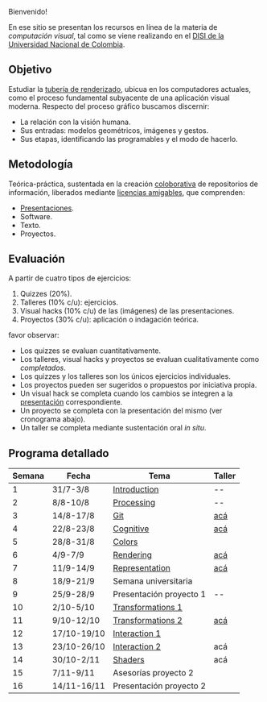 Bienvenido!

En ese sitio se presentan los recursos en línea de la materia de _computación visual_, tal como se viene realizando
en el [DISI de la Universidad Nacional de Colombia](http://www.ingenieria.unal.edu.co/dependencias/departamentos/departamento-de-ingenieria-de-sistemas-e-industrial).

## Objetivo

Estudiar la [tubería de renderizado](https://en.wikipedia.org/wiki/Graphics_pipeline), ubicua en los computadores actuales, como el proceso fundamental subyacente de una aplicación visual moderna. Respecto del proceso gráfico buscamos discernir:

* La relación con la visión humana.
* Sus entradas: modelos geométricos, imágenes y gestos.
* Sus etapas, identificando las programables y el modo de hacerlo.

## Metodología

Teórica-práctica, sustentada en la creación [coloborativa](https://en.wikipedia.org/wiki/Collaborative_learning) de repositorios de información, liberados mediante [licencias amigables](https://en.wikipedia.org/wiki/Free_software), que comprenden:

* [Presentaciones](https://github.com/orgs/VisualComputing/teams/presentations/repositories).
* Software.
* Texto.
* Proyectos.

## Evaluación

A partir de cuatro tipos de ejercicios:

1. Quizzes (20%).
2. Talleres (10% c/u): ejercicios.
3. Visual hacks (10% c/u) de las (imágenes) de las presentaciones.
4. Proyectos (30% c/u): aplicación o indagación teórica.

favor observar:

* Los quizzes se evaluan cuantitativamente.
* Los talleres, visual hacks y proyectos se evaluan cualitativamente como _completados_.
* Los quizzes y los talleres son los únicos ejercicios individuales.
* Los proyectos pueden ser sugeridos o propuestos por iniciativa propia.
* Un visual hack se completa cuando los cambios se integren a la [presentación](https://github.com/orgs/VisualComputing/teams/presentations/repositories) correspondiente.
* Un proyecto se completa con la presentación del mismo (ver cronograma abajo).
* Un taller se completa mediante sustentación oral _in situ_.

## Programa detallado

| Semana | Fecha       | Tema                                                                    | Taller                                                       |
|--------|-------------|-------------------------------------------------------------------------|--------------------------------------------------------------|
| 1      | 31/7-3/8    | [Introduction](https://github.com/VisualComputing/Introduction)         | --                                                           |
| 2      | 8/8-10/8    | [Processing](https://processing.org/)                                   | --                                                           |
| 3      | 14/8-17/8   | [Git](https://github.com/VisualComputing/git)                           | [acá](https://github.com/VisualComputing/git_ws)             |
| 4      | 22/8-23/8   | [Cognitive](https://github.com/VisualComputing/Cognitive)               | [acá](https://github.com/VisualComputing/Cognitive_ws)       |
| 5      | 28/8-31/8   | [Colors](https://github.com/VisualComputing/colors)                     |                                                              |
| 6      | 4/9-7/9     | [Rendering](https://github.com/VisualComputing/Rendering)               | [acá](https://github.com/VisualComputing/rendering_ws)       |
| 7      | 11/9-14/9   | [Representation](https://github.com/VisualComputing/Representation)     | [acá](https://github.com/VisualComputing/meshes_ws)          |
| 8      | 18/9-21/9   | Semana universitaria                                                    |                                                              |
| 9      | 25/9-28/9   | Presentación proyecto 1                                                 | --                                                           |
| 10     | 2/10-5/10   | [Transformations 1](https://github.com/VisualComputing/Transformations) |                                                              |
| 11     | 9/10-12/10  | [Transformations 2](https://github.com/VisualComputing/Transformations) | [acá](https://github.com/VisualComputing/Transformations_ws) |
| 12     | 17/10-19/10 | [Interaction 1](https://github.com/VisualComputing/Interaction)         |                                                              |
| 13     | 23/10-26/10 | [Interaction 2](https://github.com/VisualComputing/Interaction)         | acá                                                          |
| 14     | 30/10-2/11  | [Shaders](https://github.com/VisualComputing/Shaders)                   | acá                                                          |
| 15     | 7/11-9/11   | Asesorías proyecto 2                                                    |                                                              |
| 16     | 14/11-16/11 | Presentación proyecto 2                                                 |                                                              |
